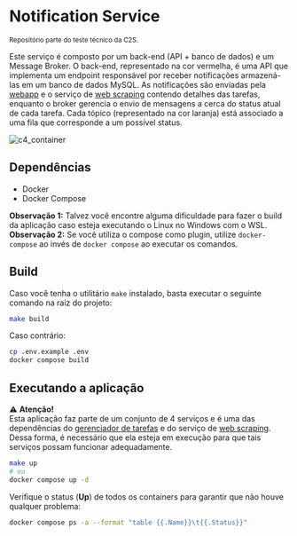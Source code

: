 # Notification Service
<sup>Repositório parte do teste técnico da C2S.</sup>

Este serviço é composto por um back-end (API + banco de dados) e um Message Broker. O back-end, representado na cor vermelha, é uma API que implementa um endpoint responsável por receber notificações armazená-las em um banco de dados MySQL. As notificações são enviadas pela [webapp](https://github.com/lucasbertuleza/c2s-main_app) e o serviço de [web scraping](https://github.com/lucasbertuleza/c2s-webscraping_service) contendo detalhes das tarefas, enquanto o broker gerencia o envio de mensagens a cerca do status atual de cada tarefa. Cada tópico (representado na cor laranja) está associado a uma fila que corresponde a um possível status.

![c4_container](https://github.com/user-attachments/assets/de1c731c-49d9-4a8a-b7d8-83533e09d18f)

## Dependências

- Docker
- Docker Compose

**Observação 1:** Talvez você encontre alguma dificuldade para fazer o build da aplicação caso esteja executando o Linux no Windows com o WSL. \
**Observação 2:** Se você utiliza o compose como plugin, utilize `docker-compose` ao invés de `docker compose` ao executar os comandos.

## Build

Caso você tenha o utilitário `make` instalado, basta executar o seguinte comando na raiz do projeto:

```sh
make build
```

Caso contrário:

```sh
cp .env.example .env
docker compose build
```

## Executando a aplicação

⚠️ **Atenção!** \
Esta aplicação faz parte de um conjunto de 4 serviços e é uma das dependências do [gerenciador de tarefas](https://github.com/lucasbertuleza/c2s-main_app) e do serviço de [web scraping](https://github.com/lucasbertuleza/c2s-webscraping_service). Dessa forma, é necessário que ela esteja em execução para que tais serviços possam funcionar adequadamente.

```bash
make up
# ou
docker compose up -d
```

Verifique o status (**Up**) de todos os containers para garantir que não houve qualquer problema:

```bash
docker compose ps -a --format "table {{.Name}}\t{{.Status}}"
```
